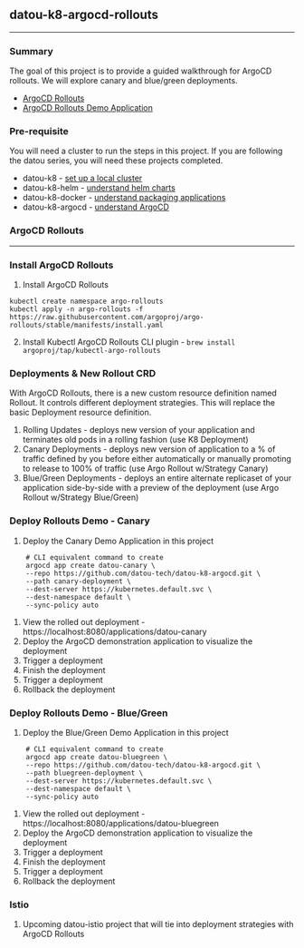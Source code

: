 ## datou-k8-argocd-rollouts
---

### Summary
The goal of this project is to provide a guided walkthrough for ArgoCD rollouts. We will explore canary and blue/green deployments.

- [ArgoCD Rollouts](https://github.com/argoproj/argo-rollouts)
- [ArgoCD Rollouts Demo Application](https://github.com/argoproj/rollouts-demo)

### Pre-requisite

You will need a cluster to run the steps in this project. If you are following the datou series, you will need these projects completed.

- datou-k8 - [set up a local cluster](https://github.com/datou-tech/datou-k8)
- datou-k8-helm - [understand helm charts](https://github.com/datou-tech/datou-k8-helm)
- datou-k8-docker - [understand packaging applications](https://github.com/datou-tech/datou-docker)
- datou-k8-argocd - [understand ArgoCD](https://github.com/datou-tech/datou-docker)

### ArgoCD Rollouts
---
### Install ArgoCD Rollouts

1. Install ArgoCD Rollouts
```
kubectl create namespace argo-rollouts
kubectl apply -n argo-rollouts -f https://raw.githubusercontent.com/argoproj/argo-rollouts/stable/manifests/install.yaml

```
2. Install Kubectl ArgoCD Rollouts CLI plugin - `brew install argoproj/tap/kubectl-argo-rollouts`

### Deployments & New Rollout CRD

With ArgoCD Rollouts, there is a new custom resource definition named Rollout. It controls different deployment strategies. This will replace the basic Deployment resource definition.

1. Rolling Updates - deploys new version of your application and terminates old pods in a rolling fashion (use K8 Deployment)
1. Canary Deployments - deploys new version of application to a % of traffic defined by you before either automatically or manually promoting to release to 100% of traffic (use Argo Rollout w/Strategy Canary)
1. Blue/Green Deployments - deploys an entire alternate replicaset of your application side-by-side with a preview of the deployment (use Argo Rollout w/Strategy Blue/Green)

### Deploy Rollouts Demo - Canary

1. Deploy the Canary Demo Application in this project
```
    # CLI equivalent command to create
    argocd app create datou-canary \
    --repo https://github.com/datou-tech/datou-k8-argocd.git \
    --path canary-deployment \
    --dest-server https://kubernetes.default.svc \
    --dest-namespace default \
    --sync-policy auto
```
1. View the rolled out deployment - https://localhost:8080/applications/datou-canary
1. Deploy the ArgoCD demonstration application to visualize the deployment
1. Trigger a deployment
1. Finish the deployment
1. Trigger a deployment
1. Rollback the deployment

### Deploy Rollouts Demo - Blue/Green 

1. Deploy the Blue/Green Demo Application in this project
```
    # CLI equivalent command to create
    argocd app create datou-bluegreen \
    --repo https://github.com/datou-tech/datou-k8-argocd.git \
    --path bluegreen-deployment \
    --dest-server https://kubernetes.default.svc \
    --dest-namespace default \
    --sync-policy auto
```
1. View the rolled out deployment - https://localhost:8080/applications/datou-bluegreen
1. Deploy the ArgoCD demonstration application to visualize the deployment
1. Trigger a deployment
1. Finish the deployment
1. Trigger a deployment
1. Rollback the deployment

### Istio

1. Upcoming datou-istio project that will tie into deployment strategies with ArgoCD Rollouts
